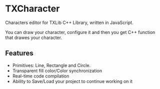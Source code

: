 # TXCharacter
Characters editor for TXLib C++ Library, written in JavaScript.

You can draw your character, configure it and then you get C++ function that drawes your character.

## Features
- Primitives: Line, Rectangle and Circle.
- Transparent fill color/Color synchronization
- Real-time code compilation
- Ability to Save/Load your project to continue working on it
